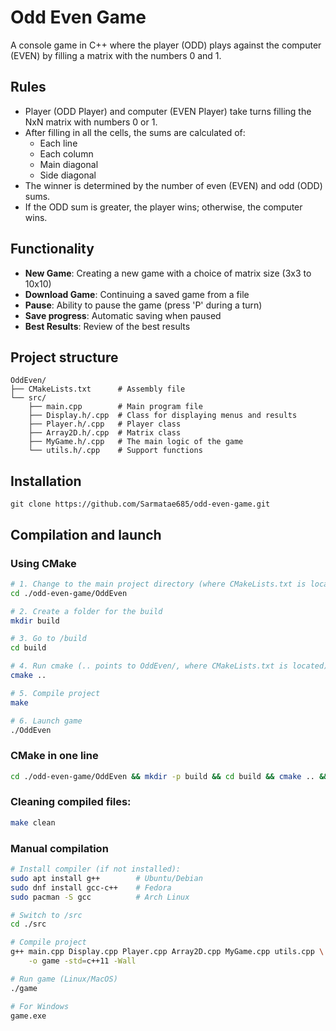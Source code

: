 # Odd Even Game
A console game in C++ where the player (ODD) plays against the computer (EVEN) by filling a matrix with the numbers 0 and 1.

## Rules

- Player (ODD Player) and computer (EVEN Player) take turns filling the NxN matrix with numbers 0 or 1.
- After filling in all the cells, the sums are calculated of:
  - Each line
  - Each column  
  - Main diagonal
  - Side diagonal
- The winner is determined by the number of even (EVEN) and odd (ODD) sums.
- If the ODD sum is greater, the player wins; otherwise, the computer wins.

## Functionality

- **New Game**: Creating a new game with a choice of matrix size (3x3 to 10x10)
- **Download Game**: Continuing a saved game from a file
- **Pause**: Ability to pause the game (press 'P' during a turn)
- **Save progress**: Automatic saving when paused
- **Best Results**: Review of the best results

## Project structure
```
OddEven/
├── CMakeLists.txt      # Assembly file
└── src/
    ├── main.cpp        # Main program file
    ├── Display.h/.cpp  # Class for displaying menus and results
    ├── Player.h/.cpp   # Player class
    ├── Array2D.h/.cpp  # Matrix class
    ├── MyGame.h/.cpp   # The main logic of the game
    └── utils.h/.cpp    # Support functions
```

## Installation
```
git clone https://github.com/Sarmatae685/odd-even-game.git
```


## Compilation and launch
### Using CMake
```bash
# 1. Change to the main project directory (where CMakeLists.txt is located)
cd ./odd-even-game/OddEven

# 2. Create a folder for the build
mkdir build

# 3. Go to /build
cd build

# 4. Run cmake (.. points to OddEven/, where CMakeLists.txt is located)
cmake ..

# 5. Compile project
make

# 6. Launch game
./OddEven
```

### CMake in one line
```bash
cd ./odd-even-game/OddEven && mkdir -p build && cd build && cmake .. && make && ./OddEven
```

### Cleaning compiled files:
```bash
make clean
```


### Manual compilation
```bash
# Install compiler (if not installed):
sudo apt install g++        # Ubuntu/Debian
sudo dnf install gcc-c++    # Fedora
sudo pacman -S gcc          # Arch Linux

# Switch to /src
cd ./src

# Compile project
g++ main.cpp Display.cpp Player.cpp Array2D.cpp MyGame.cpp utils.cpp \
    -o game -std=c++11 -Wall

# Run game (Linux/MacOS)
./game

# For Windows
game.exe
```
